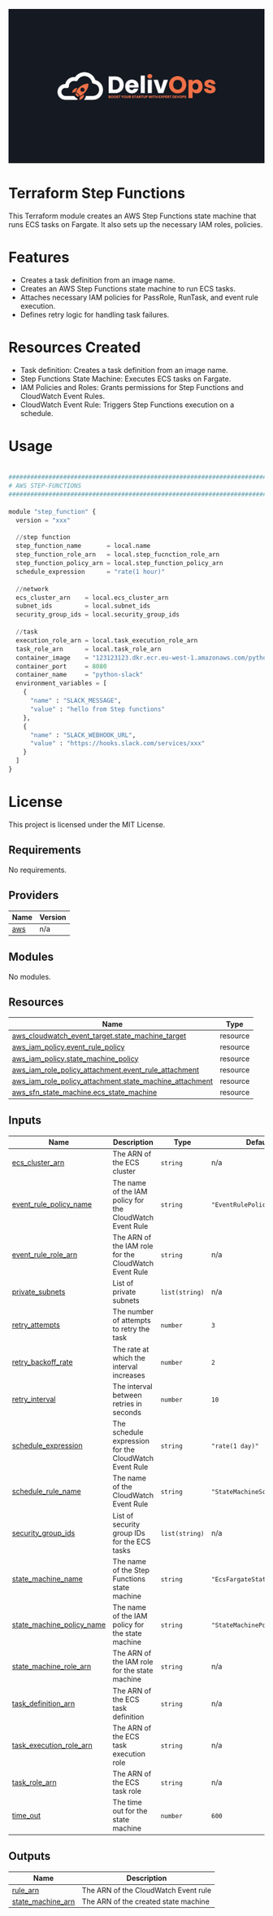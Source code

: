 ![image info](logo.jpeg)

# Terraform Step Functions

This Terraform module creates an AWS Step Functions state machine that runs ECS tasks on Fargate. It also sets up the necessary IAM roles, policies.

# Features

- Creates a task definition from an image name.
- Creates an AWS Step Functions state machine to run ECS tasks.
- Attaches necessary IAM policies for PassRole, RunTask, and event rule execution.
- Defines retry logic for handling task failures.

# Resources Created

- Task definition: Creates a task definition from an image name.
- Step Functions State Machine: Executes ECS tasks on Fargate.
- IAM Policies and Roles: Grants permissions for Step Functions and CloudWatch Event Rules.
- CloudWatch Event Rule: Triggers Step Functions execution on a schedule.

# Usage

```python

################################################################################
# AWS STEP-FUNCTIONS
################################################################################

module "step_function" {
  version = "xxx"

  //step function
  step_function_name       = local.name
  step_function_role_arn   = local.step_fucnction_role_arn
  step_function_policy_arn = local.step_function_policy_arn
  schedule_expression      = "rate(1 hour)"

  //network
  ecs_cluster_arn    = local.ecs_cluster_arn
  subnet_ids         = local.subnet_ids
  security_group_ids = local.security_group_ids

  //task
  execution_role_arn = local.task_execution_role_arn
  task_role_arn      = local.task_role_arn
  container_image    = "123123123.dkr.ecr.eu-west-1.amazonaws.com/python123"
  container_port     = 8080
  container_name     = "python-slack"
  environment_variables = [
    {
      "name" : "SLACK_MESSAGE",
      "value" : "hello from Step functions"
    },
    {
      "name" : "SLACK_WEBHOOK_URL",
      "value" : "https://hooks.slack.com/services/xxx"
    }
  ]
}
```

# License

This project is licensed under the MIT License.

<!-- BEGIN_TF_DOCS -->

## Requirements

No requirements.

## Providers

| Name                                             | Version |
| ------------------------------------------------ | ------- |
| <a name="provider_aws"></a> [aws](#provider_aws) | n/a     |

## Modules

No modules.

## Resources

| Name                                                                                                                                                              | Type     |
| ----------------------------------------------------------------------------------------------------------------------------------------------------------------- | -------- |
| [aws_cloudwatch_event_target.state_machine_target](https://registry.terraform.io/providers/hashicorp/aws/latest/docs/resources/cloudwatch_event_target)           | resource |
| [aws_iam_policy.event_rule_policy](https://registry.terraform.io/providers/hashicorp/aws/latest/docs/resources/iam_policy)                                        | resource |
| [aws_iam_policy.state_machine_policy](https://registry.terraform.io/providers/hashicorp/aws/latest/docs/resources/iam_policy)                                     | resource |
| [aws_iam_role_policy_attachment.event_rule_attachment](https://registry.terraform.io/providers/hashicorp/aws/latest/docs/resources/iam_role_policy_attachment)    | resource |
| [aws_iam_role_policy_attachment.state_machine_attachment](https://registry.terraform.io/providers/hashicorp/aws/latest/docs/resources/iam_role_policy_attachment) | resource |
| [aws_sfn_state_machine.ecs_state_machine](https://registry.terraform.io/providers/hashicorp/aws/latest/docs/resources/sfn_state_machine)                          | resource |

## Inputs

| Name                                                                                                         | Description                                              | Type           | Default                      | Required |
| ------------------------------------------------------------------------------------------------------------ | -------------------------------------------------------- | -------------- | ---------------------------- | :------: |
| <a name="input_ecs_cluster_arn"></a> [ecs_cluster_arn](#input_ecs_cluster_arn)                               | The ARN of the ECS cluster                               | `string`       | n/a                          |   yes    |
| <a name="input_event_rule_policy_name"></a> [event_rule_policy_name](#input_event_rule_policy_name)          | The name of the IAM policy for the CloudWatch Event Rule | `string`       | `"EventRulePolicy"`          |    no    |
| <a name="input_event_rule_role_arn"></a> [event_rule_role_arn](#input_event_rule_role_arn)                   | The ARN of the IAM role for the CloudWatch Event Rule    | `string`       | n/a                          |   yes    |
| <a name="input_private_subnets"></a> [private_subnets](#input_private_subnets)                               | List of private subnets                                  | `list(string)` | n/a                          |   yes    |
| <a name="input_retry_attempts"></a> [retry_attempts](#input_retry_attempts)                                  | The number of attempts to retry the task                 | `number`       | `3`                          |    no    |
| <a name="input_retry_backoff_rate"></a> [retry_backoff_rate](#input_retry_backoff_rate)                      | The rate at which the interval increases                 | `number`       | `2`                          |    no    |
| <a name="input_retry_interval"></a> [retry_interval](#input_retry_interval)                                  | The interval between retries in seconds                  | `number`       | `10`                         |    no    |
| <a name="input_schedule_expression"></a> [schedule_expression](#input_schedule_expression)                   | The schedule expression for the CloudWatch Event Rule    | `string`       | `"rate(1 day)"`              |    no    |
| <a name="input_schedule_rule_name"></a> [schedule_rule_name](#input_schedule_rule_name)                      | The name of the CloudWatch Event Rule                    | `string`       | `"StateMachineScheduleRule"` |    no    |
| <a name="input_security_group_ids"></a> [security_group_ids](#input_security_group_ids)                      | List of security group IDs for the ECS tasks             | `list(string)` | n/a                          |   yes    |
| <a name="input_state_machine_name"></a> [state_machine_name](#input_state_machine_name)                      | The name of the Step Functions state machine             | `string`       | `"EcsFargateStateMachine"`   |    no    |
| <a name="input_state_machine_policy_name"></a> [state_machine_policy_name](#input_state_machine_policy_name) | The name of the IAM policy for the state machine         | `string`       | `"StateMachinePolicy"`       |    no    |
| <a name="input_state_machine_role_arn"></a> [state_machine_role_arn](#input_state_machine_role_arn)          | The ARN of the IAM role for the state machine            | `string`       | n/a                          |   yes    |
| <a name="input_task_definition_arn"></a> [task_definition_arn](#input_task_definition_arn)                   | The ARN of the ECS task definition                       | `string`       | n/a                          |   yes    |
| <a name="input_task_execution_role_arn"></a> [task_execution_role_arn](#input_task_execution_role_arn)       | The ARN of the ECS task execution role                   | `string`       | n/a                          |   yes    |
| <a name="input_task_role_arn"></a> [task_role_arn](#input_task_role_arn)                                     | The ARN of the ECS task role                             | `string`       | n/a                          |   yes    |
| <a name="input_time_out"></a> [time_out](#input_time_out)                                                    | The time out for the state machine                       | `number`       | `600`                        |    no    |

## Outputs

| Name                                                                                   | Description                          |
| -------------------------------------------------------------------------------------- | ------------------------------------ |
| <a name="output_rule_arn"></a> [rule_arn](#output_rule_arn)                            | The ARN of the CloudWatch Event rule |
| <a name="output_state_machine_arn"></a> [state_machine_arn](#output_state_machine_arn) | The ARN of the created state machine |

<!-- END_TF_DOCS -->
